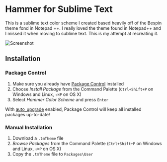 # Hammer for Sublime Text

This is a sublime text color scheme I created based heavily off of the Bespin theme fond in Notepad ++. I really loved the theme found in Notepad++ and I missed it when moving to sublime text. This is my attempt at recreating it.

![Screenshot](https://raw.github.com/jared-christensen/sublime-color-schemes/master/capture.png)

## Installation

### Package Control

1. Make sure you already have [Package Control][5] installed
2. Choose *Install Package* from the Command Palette (`Ctrl+Shift+P` on Windows and Linux, `⇧⌘P` on OS X)
3. Select *Hammer Color Scheme* and press `Enter`

With [auto_upgrade][6] enabled, Package Control will keep all installed packages up-to-date!

### Manual Installation

1. Download a `.tmTheme` file
2. *Browse Packages* from the Command Palette (`Ctrl+Shift+P` on Windows and Linux, `⇧⌘P` on OS X)
3. Copy the `.tmTheme` file to `Packages\User`

[5]: http://wbond.net/sublime_packages/package_control/
[6]: http://wbond.net/sublime_packages/package_control/settings/